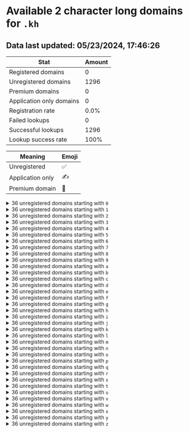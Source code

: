 # Available 2 character long domains for `.kh`

## Data last updated: 05/23/2024, 17:46:26

|Stat|Amount|
|--|--|
|Registered domains|0|
|Unregistered domains|1296|
|Premium domains|0|
|Application only domains|0|
|Registration rate|0.0%|
|Failed lookups|0|
|Successful lookups|1296|
|Lookup success rate|100%|


|Meaning|Emoji|
|--|--|
|Unregistered|:white_check_mark:|
|Application only|:writing_hand:|
|Premium domain|:gem:|

<details>
<summary>36 unregistered domains starting with <bold><code>0</code></bold></summary>

|Type|Domain|
|--|--|
|:white_check_mark:|`00.kh`|
|:white_check_mark:|`01.kh`|
|:white_check_mark:|`02.kh`|
|:white_check_mark:|`03.kh`|
|:white_check_mark:|`04.kh`|
|:white_check_mark:|`05.kh`|
|:white_check_mark:|`06.kh`|
|:white_check_mark:|`07.kh`|
|:white_check_mark:|`08.kh`|
|:white_check_mark:|`09.kh`|
|:white_check_mark:|`0a.kh`|
|:white_check_mark:|`0b.kh`|
|:white_check_mark:|`0c.kh`|
|:white_check_mark:|`0d.kh`|
|:white_check_mark:|`0e.kh`|
|:white_check_mark:|`0f.kh`|
|:white_check_mark:|`0g.kh`|
|:white_check_mark:|`0h.kh`|
|:white_check_mark:|`0i.kh`|
|:white_check_mark:|`0j.kh`|
|:white_check_mark:|`0k.kh`|
|:white_check_mark:|`0l.kh`|
|:white_check_mark:|`0m.kh`|
|:white_check_mark:|`0n.kh`|
|:white_check_mark:|`0o.kh`|
|:white_check_mark:|`0p.kh`|
|:white_check_mark:|`0q.kh`|
|:white_check_mark:|`0r.kh`|
|:white_check_mark:|`0s.kh`|
|:white_check_mark:|`0t.kh`|
|:white_check_mark:|`0u.kh`|
|:white_check_mark:|`0v.kh`|
|:white_check_mark:|`0w.kh`|
|:white_check_mark:|`0x.kh`|
|:white_check_mark:|`0y.kh`|
|:white_check_mark:|`0z.kh`|
</details>
<details>
<summary>36 unregistered domains starting with <bold><code>1</code></bold></summary>

|Type|Domain|
|--|--|
|:white_check_mark:|`10.kh`|
|:white_check_mark:|`11.kh`|
|:white_check_mark:|`12.kh`|
|:white_check_mark:|`13.kh`|
|:white_check_mark:|`14.kh`|
|:white_check_mark:|`15.kh`|
|:white_check_mark:|`16.kh`|
|:white_check_mark:|`17.kh`|
|:white_check_mark:|`18.kh`|
|:white_check_mark:|`19.kh`|
|:white_check_mark:|`1a.kh`|
|:white_check_mark:|`1b.kh`|
|:white_check_mark:|`1c.kh`|
|:white_check_mark:|`1d.kh`|
|:white_check_mark:|`1e.kh`|
|:white_check_mark:|`1f.kh`|
|:white_check_mark:|`1g.kh`|
|:white_check_mark:|`1h.kh`|
|:white_check_mark:|`1i.kh`|
|:white_check_mark:|`1j.kh`|
|:white_check_mark:|`1k.kh`|
|:white_check_mark:|`1l.kh`|
|:white_check_mark:|`1m.kh`|
|:white_check_mark:|`1n.kh`|
|:white_check_mark:|`1o.kh`|
|:white_check_mark:|`1p.kh`|
|:white_check_mark:|`1q.kh`|
|:white_check_mark:|`1r.kh`|
|:white_check_mark:|`1s.kh`|
|:white_check_mark:|`1t.kh`|
|:white_check_mark:|`1u.kh`|
|:white_check_mark:|`1v.kh`|
|:white_check_mark:|`1w.kh`|
|:white_check_mark:|`1x.kh`|
|:white_check_mark:|`1y.kh`|
|:white_check_mark:|`1z.kh`|
</details>
<details>
<summary>36 unregistered domains starting with <bold><code>2</code></bold></summary>

|Type|Domain|
|--|--|
|:white_check_mark:|`20.kh`|
|:white_check_mark:|`21.kh`|
|:white_check_mark:|`22.kh`|
|:white_check_mark:|`23.kh`|
|:white_check_mark:|`24.kh`|
|:white_check_mark:|`25.kh`|
|:white_check_mark:|`26.kh`|
|:white_check_mark:|`27.kh`|
|:white_check_mark:|`28.kh`|
|:white_check_mark:|`29.kh`|
|:white_check_mark:|`2a.kh`|
|:white_check_mark:|`2b.kh`|
|:white_check_mark:|`2c.kh`|
|:white_check_mark:|`2d.kh`|
|:white_check_mark:|`2e.kh`|
|:white_check_mark:|`2f.kh`|
|:white_check_mark:|`2g.kh`|
|:white_check_mark:|`2h.kh`|
|:white_check_mark:|`2i.kh`|
|:white_check_mark:|`2j.kh`|
|:white_check_mark:|`2k.kh`|
|:white_check_mark:|`2l.kh`|
|:white_check_mark:|`2m.kh`|
|:white_check_mark:|`2n.kh`|
|:white_check_mark:|`2o.kh`|
|:white_check_mark:|`2p.kh`|
|:white_check_mark:|`2q.kh`|
|:white_check_mark:|`2r.kh`|
|:white_check_mark:|`2s.kh`|
|:white_check_mark:|`2t.kh`|
|:white_check_mark:|`2u.kh`|
|:white_check_mark:|`2v.kh`|
|:white_check_mark:|`2w.kh`|
|:white_check_mark:|`2x.kh`|
|:white_check_mark:|`2y.kh`|
|:white_check_mark:|`2z.kh`|
</details>
<details>
<summary>36 unregistered domains starting with <bold><code>3</code></bold></summary>

|Type|Domain|
|--|--|
|:white_check_mark:|`30.kh`|
|:white_check_mark:|`31.kh`|
|:white_check_mark:|`32.kh`|
|:white_check_mark:|`33.kh`|
|:white_check_mark:|`34.kh`|
|:white_check_mark:|`35.kh`|
|:white_check_mark:|`36.kh`|
|:white_check_mark:|`37.kh`|
|:white_check_mark:|`38.kh`|
|:white_check_mark:|`39.kh`|
|:white_check_mark:|`3a.kh`|
|:white_check_mark:|`3b.kh`|
|:white_check_mark:|`3c.kh`|
|:white_check_mark:|`3d.kh`|
|:white_check_mark:|`3e.kh`|
|:white_check_mark:|`3f.kh`|
|:white_check_mark:|`3g.kh`|
|:white_check_mark:|`3h.kh`|
|:white_check_mark:|`3i.kh`|
|:white_check_mark:|`3j.kh`|
|:white_check_mark:|`3k.kh`|
|:white_check_mark:|`3l.kh`|
|:white_check_mark:|`3m.kh`|
|:white_check_mark:|`3n.kh`|
|:white_check_mark:|`3o.kh`|
|:white_check_mark:|`3p.kh`|
|:white_check_mark:|`3q.kh`|
|:white_check_mark:|`3r.kh`|
|:white_check_mark:|`3s.kh`|
|:white_check_mark:|`3t.kh`|
|:white_check_mark:|`3u.kh`|
|:white_check_mark:|`3v.kh`|
|:white_check_mark:|`3w.kh`|
|:white_check_mark:|`3x.kh`|
|:white_check_mark:|`3y.kh`|
|:white_check_mark:|`3z.kh`|
</details>
<details>
<summary>36 unregistered domains starting with <bold><code>4</code></bold></summary>

|Type|Domain|
|--|--|
|:white_check_mark:|`40.kh`|
|:white_check_mark:|`41.kh`|
|:white_check_mark:|`42.kh`|
|:white_check_mark:|`43.kh`|
|:white_check_mark:|`44.kh`|
|:white_check_mark:|`45.kh`|
|:white_check_mark:|`46.kh`|
|:white_check_mark:|`47.kh`|
|:white_check_mark:|`48.kh`|
|:white_check_mark:|`49.kh`|
|:white_check_mark:|`4a.kh`|
|:white_check_mark:|`4b.kh`|
|:white_check_mark:|`4c.kh`|
|:white_check_mark:|`4d.kh`|
|:white_check_mark:|`4e.kh`|
|:white_check_mark:|`4f.kh`|
|:white_check_mark:|`4g.kh`|
|:white_check_mark:|`4h.kh`|
|:white_check_mark:|`4i.kh`|
|:white_check_mark:|`4j.kh`|
|:white_check_mark:|`4k.kh`|
|:white_check_mark:|`4l.kh`|
|:white_check_mark:|`4m.kh`|
|:white_check_mark:|`4n.kh`|
|:white_check_mark:|`4o.kh`|
|:white_check_mark:|`4p.kh`|
|:white_check_mark:|`4q.kh`|
|:white_check_mark:|`4r.kh`|
|:white_check_mark:|`4s.kh`|
|:white_check_mark:|`4t.kh`|
|:white_check_mark:|`4u.kh`|
|:white_check_mark:|`4v.kh`|
|:white_check_mark:|`4w.kh`|
|:white_check_mark:|`4x.kh`|
|:white_check_mark:|`4y.kh`|
|:white_check_mark:|`4z.kh`|
</details>
<details>
<summary>36 unregistered domains starting with <bold><code>5</code></bold></summary>

|Type|Domain|
|--|--|
|:white_check_mark:|`50.kh`|
|:white_check_mark:|`51.kh`|
|:white_check_mark:|`52.kh`|
|:white_check_mark:|`53.kh`|
|:white_check_mark:|`54.kh`|
|:white_check_mark:|`55.kh`|
|:white_check_mark:|`56.kh`|
|:white_check_mark:|`57.kh`|
|:white_check_mark:|`58.kh`|
|:white_check_mark:|`59.kh`|
|:white_check_mark:|`5a.kh`|
|:white_check_mark:|`5b.kh`|
|:white_check_mark:|`5c.kh`|
|:white_check_mark:|`5d.kh`|
|:white_check_mark:|`5e.kh`|
|:white_check_mark:|`5f.kh`|
|:white_check_mark:|`5g.kh`|
|:white_check_mark:|`5h.kh`|
|:white_check_mark:|`5i.kh`|
|:white_check_mark:|`5j.kh`|
|:white_check_mark:|`5k.kh`|
|:white_check_mark:|`5l.kh`|
|:white_check_mark:|`5m.kh`|
|:white_check_mark:|`5n.kh`|
|:white_check_mark:|`5o.kh`|
|:white_check_mark:|`5p.kh`|
|:white_check_mark:|`5q.kh`|
|:white_check_mark:|`5r.kh`|
|:white_check_mark:|`5s.kh`|
|:white_check_mark:|`5t.kh`|
|:white_check_mark:|`5u.kh`|
|:white_check_mark:|`5v.kh`|
|:white_check_mark:|`5w.kh`|
|:white_check_mark:|`5x.kh`|
|:white_check_mark:|`5y.kh`|
|:white_check_mark:|`5z.kh`|
</details>
<details>
<summary>36 unregistered domains starting with <bold><code>6</code></bold></summary>

|Type|Domain|
|--|--|
|:white_check_mark:|`60.kh`|
|:white_check_mark:|`61.kh`|
|:white_check_mark:|`62.kh`|
|:white_check_mark:|`63.kh`|
|:white_check_mark:|`64.kh`|
|:white_check_mark:|`65.kh`|
|:white_check_mark:|`66.kh`|
|:white_check_mark:|`67.kh`|
|:white_check_mark:|`68.kh`|
|:white_check_mark:|`69.kh`|
|:white_check_mark:|`6a.kh`|
|:white_check_mark:|`6b.kh`|
|:white_check_mark:|`6c.kh`|
|:white_check_mark:|`6d.kh`|
|:white_check_mark:|`6e.kh`|
|:white_check_mark:|`6f.kh`|
|:white_check_mark:|`6g.kh`|
|:white_check_mark:|`6h.kh`|
|:white_check_mark:|`6i.kh`|
|:white_check_mark:|`6j.kh`|
|:white_check_mark:|`6k.kh`|
|:white_check_mark:|`6l.kh`|
|:white_check_mark:|`6m.kh`|
|:white_check_mark:|`6n.kh`|
|:white_check_mark:|`6o.kh`|
|:white_check_mark:|`6p.kh`|
|:white_check_mark:|`6q.kh`|
|:white_check_mark:|`6r.kh`|
|:white_check_mark:|`6s.kh`|
|:white_check_mark:|`6t.kh`|
|:white_check_mark:|`6u.kh`|
|:white_check_mark:|`6v.kh`|
|:white_check_mark:|`6w.kh`|
|:white_check_mark:|`6x.kh`|
|:white_check_mark:|`6y.kh`|
|:white_check_mark:|`6z.kh`|
</details>
<details>
<summary>36 unregistered domains starting with <bold><code>7</code></bold></summary>

|Type|Domain|
|--|--|
|:white_check_mark:|`70.kh`|
|:white_check_mark:|`71.kh`|
|:white_check_mark:|`72.kh`|
|:white_check_mark:|`73.kh`|
|:white_check_mark:|`74.kh`|
|:white_check_mark:|`75.kh`|
|:white_check_mark:|`76.kh`|
|:white_check_mark:|`77.kh`|
|:white_check_mark:|`78.kh`|
|:white_check_mark:|`79.kh`|
|:white_check_mark:|`7a.kh`|
|:white_check_mark:|`7b.kh`|
|:white_check_mark:|`7c.kh`|
|:white_check_mark:|`7d.kh`|
|:white_check_mark:|`7e.kh`|
|:white_check_mark:|`7f.kh`|
|:white_check_mark:|`7g.kh`|
|:white_check_mark:|`7h.kh`|
|:white_check_mark:|`7i.kh`|
|:white_check_mark:|`7j.kh`|
|:white_check_mark:|`7k.kh`|
|:white_check_mark:|`7l.kh`|
|:white_check_mark:|`7m.kh`|
|:white_check_mark:|`7n.kh`|
|:white_check_mark:|`7o.kh`|
|:white_check_mark:|`7p.kh`|
|:white_check_mark:|`7q.kh`|
|:white_check_mark:|`7r.kh`|
|:white_check_mark:|`7s.kh`|
|:white_check_mark:|`7t.kh`|
|:white_check_mark:|`7u.kh`|
|:white_check_mark:|`7v.kh`|
|:white_check_mark:|`7w.kh`|
|:white_check_mark:|`7x.kh`|
|:white_check_mark:|`7y.kh`|
|:white_check_mark:|`7z.kh`|
</details>
<details>
<summary>36 unregistered domains starting with <bold><code>8</code></bold></summary>

|Type|Domain|
|--|--|
|:white_check_mark:|`80.kh`|
|:white_check_mark:|`81.kh`|
|:white_check_mark:|`82.kh`|
|:white_check_mark:|`83.kh`|
|:white_check_mark:|`84.kh`|
|:white_check_mark:|`85.kh`|
|:white_check_mark:|`86.kh`|
|:white_check_mark:|`87.kh`|
|:white_check_mark:|`88.kh`|
|:white_check_mark:|`89.kh`|
|:white_check_mark:|`8a.kh`|
|:white_check_mark:|`8b.kh`|
|:white_check_mark:|`8c.kh`|
|:white_check_mark:|`8d.kh`|
|:white_check_mark:|`8e.kh`|
|:white_check_mark:|`8f.kh`|
|:white_check_mark:|`8g.kh`|
|:white_check_mark:|`8h.kh`|
|:white_check_mark:|`8i.kh`|
|:white_check_mark:|`8j.kh`|
|:white_check_mark:|`8k.kh`|
|:white_check_mark:|`8l.kh`|
|:white_check_mark:|`8m.kh`|
|:white_check_mark:|`8n.kh`|
|:white_check_mark:|`8o.kh`|
|:white_check_mark:|`8p.kh`|
|:white_check_mark:|`8q.kh`|
|:white_check_mark:|`8r.kh`|
|:white_check_mark:|`8s.kh`|
|:white_check_mark:|`8t.kh`|
|:white_check_mark:|`8u.kh`|
|:white_check_mark:|`8v.kh`|
|:white_check_mark:|`8w.kh`|
|:white_check_mark:|`8x.kh`|
|:white_check_mark:|`8y.kh`|
|:white_check_mark:|`8z.kh`|
</details>
<details>
<summary>36 unregistered domains starting with <bold><code>9</code></bold></summary>

|Type|Domain|
|--|--|
|:white_check_mark:|`90.kh`|
|:white_check_mark:|`91.kh`|
|:white_check_mark:|`92.kh`|
|:white_check_mark:|`93.kh`|
|:white_check_mark:|`94.kh`|
|:white_check_mark:|`95.kh`|
|:white_check_mark:|`96.kh`|
|:white_check_mark:|`97.kh`|
|:white_check_mark:|`98.kh`|
|:white_check_mark:|`99.kh`|
|:white_check_mark:|`9a.kh`|
|:white_check_mark:|`9b.kh`|
|:white_check_mark:|`9c.kh`|
|:white_check_mark:|`9d.kh`|
|:white_check_mark:|`9e.kh`|
|:white_check_mark:|`9f.kh`|
|:white_check_mark:|`9g.kh`|
|:white_check_mark:|`9h.kh`|
|:white_check_mark:|`9i.kh`|
|:white_check_mark:|`9j.kh`|
|:white_check_mark:|`9k.kh`|
|:white_check_mark:|`9l.kh`|
|:white_check_mark:|`9m.kh`|
|:white_check_mark:|`9n.kh`|
|:white_check_mark:|`9o.kh`|
|:white_check_mark:|`9p.kh`|
|:white_check_mark:|`9q.kh`|
|:white_check_mark:|`9r.kh`|
|:white_check_mark:|`9s.kh`|
|:white_check_mark:|`9t.kh`|
|:white_check_mark:|`9u.kh`|
|:white_check_mark:|`9v.kh`|
|:white_check_mark:|`9w.kh`|
|:white_check_mark:|`9x.kh`|
|:white_check_mark:|`9y.kh`|
|:white_check_mark:|`9z.kh`|
</details>
<details>
<summary>36 unregistered domains starting with <bold><code>a</code></bold></summary>

|Type|Domain|
|--|--|
|:white_check_mark:|`a0.kh`|
|:white_check_mark:|`a1.kh`|
|:white_check_mark:|`a2.kh`|
|:white_check_mark:|`a3.kh`|
|:white_check_mark:|`a4.kh`|
|:white_check_mark:|`a5.kh`|
|:white_check_mark:|`a6.kh`|
|:white_check_mark:|`a7.kh`|
|:white_check_mark:|`a8.kh`|
|:white_check_mark:|`a9.kh`|
|:white_check_mark:|`aa.kh`|
|:white_check_mark:|`ab.kh`|
|:white_check_mark:|`ac.kh`|
|:white_check_mark:|`ad.kh`|
|:white_check_mark:|`ae.kh`|
|:white_check_mark:|`af.kh`|
|:white_check_mark:|`ag.kh`|
|:white_check_mark:|`ah.kh`|
|:white_check_mark:|`ai.kh`|
|:white_check_mark:|`aj.kh`|
|:white_check_mark:|`ak.kh`|
|:white_check_mark:|`al.kh`|
|:white_check_mark:|`am.kh`|
|:white_check_mark:|`an.kh`|
|:white_check_mark:|`ao.kh`|
|:white_check_mark:|`ap.kh`|
|:white_check_mark:|`aq.kh`|
|:white_check_mark:|`ar.kh`|
|:white_check_mark:|`as.kh`|
|:white_check_mark:|`at.kh`|
|:white_check_mark:|`au.kh`|
|:white_check_mark:|`av.kh`|
|:white_check_mark:|`aw.kh`|
|:white_check_mark:|`ax.kh`|
|:white_check_mark:|`ay.kh`|
|:white_check_mark:|`az.kh`|
</details>
<details>
<summary>36 unregistered domains starting with <bold><code>b</code></bold></summary>

|Type|Domain|
|--|--|
|:white_check_mark:|`b0.kh`|
|:white_check_mark:|`b1.kh`|
|:white_check_mark:|`b2.kh`|
|:white_check_mark:|`b3.kh`|
|:white_check_mark:|`b4.kh`|
|:white_check_mark:|`b5.kh`|
|:white_check_mark:|`b6.kh`|
|:white_check_mark:|`b7.kh`|
|:white_check_mark:|`b8.kh`|
|:white_check_mark:|`b9.kh`|
|:white_check_mark:|`ba.kh`|
|:white_check_mark:|`bb.kh`|
|:white_check_mark:|`bc.kh`|
|:white_check_mark:|`bd.kh`|
|:white_check_mark:|`be.kh`|
|:white_check_mark:|`bf.kh`|
|:white_check_mark:|`bg.kh`|
|:white_check_mark:|`bh.kh`|
|:white_check_mark:|`bi.kh`|
|:white_check_mark:|`bj.kh`|
|:white_check_mark:|`bk.kh`|
|:white_check_mark:|`bl.kh`|
|:white_check_mark:|`bm.kh`|
|:white_check_mark:|`bn.kh`|
|:white_check_mark:|`bo.kh`|
|:white_check_mark:|`bp.kh`|
|:white_check_mark:|`bq.kh`|
|:white_check_mark:|`br.kh`|
|:white_check_mark:|`bs.kh`|
|:white_check_mark:|`bt.kh`|
|:white_check_mark:|`bu.kh`|
|:white_check_mark:|`bv.kh`|
|:white_check_mark:|`bw.kh`|
|:white_check_mark:|`bx.kh`|
|:white_check_mark:|`by.kh`|
|:white_check_mark:|`bz.kh`|
</details>
<details>
<summary>36 unregistered domains starting with <bold><code>c</code></bold></summary>

|Type|Domain|
|--|--|
|:white_check_mark:|`c0.kh`|
|:white_check_mark:|`c1.kh`|
|:white_check_mark:|`c2.kh`|
|:white_check_mark:|`c3.kh`|
|:white_check_mark:|`c4.kh`|
|:white_check_mark:|`c5.kh`|
|:white_check_mark:|`c6.kh`|
|:white_check_mark:|`c7.kh`|
|:white_check_mark:|`c8.kh`|
|:white_check_mark:|`c9.kh`|
|:white_check_mark:|`ca.kh`|
|:white_check_mark:|`cb.kh`|
|:white_check_mark:|`cc.kh`|
|:white_check_mark:|`cd.kh`|
|:white_check_mark:|`ce.kh`|
|:white_check_mark:|`cf.kh`|
|:white_check_mark:|`cg.kh`|
|:white_check_mark:|`ch.kh`|
|:white_check_mark:|`ci.kh`|
|:white_check_mark:|`cj.kh`|
|:white_check_mark:|`ck.kh`|
|:white_check_mark:|`cl.kh`|
|:white_check_mark:|`cm.kh`|
|:white_check_mark:|`cn.kh`|
|:white_check_mark:|`co.kh`|
|:white_check_mark:|`cp.kh`|
|:white_check_mark:|`cq.kh`|
|:white_check_mark:|`cr.kh`|
|:white_check_mark:|`cs.kh`|
|:white_check_mark:|`ct.kh`|
|:white_check_mark:|`cu.kh`|
|:white_check_mark:|`cv.kh`|
|:white_check_mark:|`cw.kh`|
|:white_check_mark:|`cx.kh`|
|:white_check_mark:|`cy.kh`|
|:white_check_mark:|`cz.kh`|
</details>
<details>
<summary>36 unregistered domains starting with <bold><code>d</code></bold></summary>

|Type|Domain|
|--|--|
|:white_check_mark:|`d0.kh`|
|:white_check_mark:|`d1.kh`|
|:white_check_mark:|`d2.kh`|
|:white_check_mark:|`d3.kh`|
|:white_check_mark:|`d4.kh`|
|:white_check_mark:|`d5.kh`|
|:white_check_mark:|`d6.kh`|
|:white_check_mark:|`d7.kh`|
|:white_check_mark:|`d8.kh`|
|:white_check_mark:|`d9.kh`|
|:white_check_mark:|`da.kh`|
|:white_check_mark:|`db.kh`|
|:white_check_mark:|`dc.kh`|
|:white_check_mark:|`dd.kh`|
|:white_check_mark:|`de.kh`|
|:white_check_mark:|`df.kh`|
|:white_check_mark:|`dg.kh`|
|:white_check_mark:|`dh.kh`|
|:white_check_mark:|`di.kh`|
|:white_check_mark:|`dj.kh`|
|:white_check_mark:|`dk.kh`|
|:white_check_mark:|`dl.kh`|
|:white_check_mark:|`dm.kh`|
|:white_check_mark:|`dn.kh`|
|:white_check_mark:|`do.kh`|
|:white_check_mark:|`dp.kh`|
|:white_check_mark:|`dq.kh`|
|:white_check_mark:|`dr.kh`|
|:white_check_mark:|`ds.kh`|
|:white_check_mark:|`dt.kh`|
|:white_check_mark:|`du.kh`|
|:white_check_mark:|`dv.kh`|
|:white_check_mark:|`dw.kh`|
|:white_check_mark:|`dx.kh`|
|:white_check_mark:|`dy.kh`|
|:white_check_mark:|`dz.kh`|
</details>
<details>
<summary>36 unregistered domains starting with <bold><code>e</code></bold></summary>

|Type|Domain|
|--|--|
|:white_check_mark:|`e0.kh`|
|:white_check_mark:|`e1.kh`|
|:white_check_mark:|`e2.kh`|
|:white_check_mark:|`e3.kh`|
|:white_check_mark:|`e4.kh`|
|:white_check_mark:|`e5.kh`|
|:white_check_mark:|`e6.kh`|
|:white_check_mark:|`e7.kh`|
|:white_check_mark:|`e8.kh`|
|:white_check_mark:|`e9.kh`|
|:white_check_mark:|`ea.kh`|
|:white_check_mark:|`eb.kh`|
|:white_check_mark:|`ec.kh`|
|:white_check_mark:|`ed.kh`|
|:white_check_mark:|`ee.kh`|
|:white_check_mark:|`ef.kh`|
|:white_check_mark:|`eg.kh`|
|:white_check_mark:|`eh.kh`|
|:white_check_mark:|`ei.kh`|
|:white_check_mark:|`ej.kh`|
|:white_check_mark:|`ek.kh`|
|:white_check_mark:|`el.kh`|
|:white_check_mark:|`em.kh`|
|:white_check_mark:|`en.kh`|
|:white_check_mark:|`eo.kh`|
|:white_check_mark:|`ep.kh`|
|:white_check_mark:|`eq.kh`|
|:white_check_mark:|`er.kh`|
|:white_check_mark:|`es.kh`|
|:white_check_mark:|`et.kh`|
|:white_check_mark:|`eu.kh`|
|:white_check_mark:|`ev.kh`|
|:white_check_mark:|`ew.kh`|
|:white_check_mark:|`ex.kh`|
|:white_check_mark:|`ey.kh`|
|:white_check_mark:|`ez.kh`|
</details>
<details>
<summary>36 unregistered domains starting with <bold><code>f</code></bold></summary>

|Type|Domain|
|--|--|
|:white_check_mark:|`f0.kh`|
|:white_check_mark:|`f1.kh`|
|:white_check_mark:|`f2.kh`|
|:white_check_mark:|`f3.kh`|
|:white_check_mark:|`f4.kh`|
|:white_check_mark:|`f5.kh`|
|:white_check_mark:|`f6.kh`|
|:white_check_mark:|`f7.kh`|
|:white_check_mark:|`f8.kh`|
|:white_check_mark:|`f9.kh`|
|:white_check_mark:|`fa.kh`|
|:white_check_mark:|`fb.kh`|
|:white_check_mark:|`fc.kh`|
|:white_check_mark:|`fd.kh`|
|:white_check_mark:|`fe.kh`|
|:white_check_mark:|`ff.kh`|
|:white_check_mark:|`fg.kh`|
|:white_check_mark:|`fh.kh`|
|:white_check_mark:|`fi.kh`|
|:white_check_mark:|`fj.kh`|
|:white_check_mark:|`fk.kh`|
|:white_check_mark:|`fl.kh`|
|:white_check_mark:|`fm.kh`|
|:white_check_mark:|`fn.kh`|
|:white_check_mark:|`fo.kh`|
|:white_check_mark:|`fp.kh`|
|:white_check_mark:|`fq.kh`|
|:white_check_mark:|`fr.kh`|
|:white_check_mark:|`fs.kh`|
|:white_check_mark:|`ft.kh`|
|:white_check_mark:|`fu.kh`|
|:white_check_mark:|`fv.kh`|
|:white_check_mark:|`fw.kh`|
|:white_check_mark:|`fx.kh`|
|:white_check_mark:|`fy.kh`|
|:white_check_mark:|`fz.kh`|
</details>
<details>
<summary>36 unregistered domains starting with <bold><code>g</code></bold></summary>

|Type|Domain|
|--|--|
|:white_check_mark:|`g0.kh`|
|:white_check_mark:|`g1.kh`|
|:white_check_mark:|`g2.kh`|
|:white_check_mark:|`g3.kh`|
|:white_check_mark:|`g4.kh`|
|:white_check_mark:|`g5.kh`|
|:white_check_mark:|`g6.kh`|
|:white_check_mark:|`g7.kh`|
|:white_check_mark:|`g8.kh`|
|:white_check_mark:|`g9.kh`|
|:white_check_mark:|`ga.kh`|
|:white_check_mark:|`gb.kh`|
|:white_check_mark:|`gc.kh`|
|:white_check_mark:|`gd.kh`|
|:white_check_mark:|`ge.kh`|
|:white_check_mark:|`gf.kh`|
|:white_check_mark:|`gg.kh`|
|:white_check_mark:|`gh.kh`|
|:white_check_mark:|`gi.kh`|
|:white_check_mark:|`gj.kh`|
|:white_check_mark:|`gk.kh`|
|:white_check_mark:|`gl.kh`|
|:white_check_mark:|`gm.kh`|
|:white_check_mark:|`gn.kh`|
|:white_check_mark:|`go.kh`|
|:white_check_mark:|`gp.kh`|
|:white_check_mark:|`gq.kh`|
|:white_check_mark:|`gr.kh`|
|:white_check_mark:|`gs.kh`|
|:white_check_mark:|`gt.kh`|
|:white_check_mark:|`gu.kh`|
|:white_check_mark:|`gv.kh`|
|:white_check_mark:|`gw.kh`|
|:white_check_mark:|`gx.kh`|
|:white_check_mark:|`gy.kh`|
|:white_check_mark:|`gz.kh`|
</details>
<details>
<summary>36 unregistered domains starting with <bold><code>h</code></bold></summary>

|Type|Domain|
|--|--|
|:white_check_mark:|`h0.kh`|
|:white_check_mark:|`h1.kh`|
|:white_check_mark:|`h2.kh`|
|:white_check_mark:|`h3.kh`|
|:white_check_mark:|`h4.kh`|
|:white_check_mark:|`h5.kh`|
|:white_check_mark:|`h6.kh`|
|:white_check_mark:|`h7.kh`|
|:white_check_mark:|`h8.kh`|
|:white_check_mark:|`h9.kh`|
|:white_check_mark:|`ha.kh`|
|:white_check_mark:|`hb.kh`|
|:white_check_mark:|`hc.kh`|
|:white_check_mark:|`hd.kh`|
|:white_check_mark:|`he.kh`|
|:white_check_mark:|`hf.kh`|
|:white_check_mark:|`hg.kh`|
|:white_check_mark:|`hh.kh`|
|:white_check_mark:|`hi.kh`|
|:white_check_mark:|`hj.kh`|
|:white_check_mark:|`hk.kh`|
|:white_check_mark:|`hl.kh`|
|:white_check_mark:|`hm.kh`|
|:white_check_mark:|`hn.kh`|
|:white_check_mark:|`ho.kh`|
|:white_check_mark:|`hp.kh`|
|:white_check_mark:|`hq.kh`|
|:white_check_mark:|`hr.kh`|
|:white_check_mark:|`hs.kh`|
|:white_check_mark:|`ht.kh`|
|:white_check_mark:|`hu.kh`|
|:white_check_mark:|`hv.kh`|
|:white_check_mark:|`hw.kh`|
|:white_check_mark:|`hx.kh`|
|:white_check_mark:|`hy.kh`|
|:white_check_mark:|`hz.kh`|
</details>
<details>
<summary>36 unregistered domains starting with <bold><code>i</code></bold></summary>

|Type|Domain|
|--|--|
|:white_check_mark:|`i0.kh`|
|:white_check_mark:|`i1.kh`|
|:white_check_mark:|`i2.kh`|
|:white_check_mark:|`i3.kh`|
|:white_check_mark:|`i4.kh`|
|:white_check_mark:|`i5.kh`|
|:white_check_mark:|`i6.kh`|
|:white_check_mark:|`i7.kh`|
|:white_check_mark:|`i8.kh`|
|:white_check_mark:|`i9.kh`|
|:white_check_mark:|`ia.kh`|
|:white_check_mark:|`ib.kh`|
|:white_check_mark:|`ic.kh`|
|:white_check_mark:|`id.kh`|
|:white_check_mark:|`ie.kh`|
|:white_check_mark:|`if.kh`|
|:white_check_mark:|`ig.kh`|
|:white_check_mark:|`ih.kh`|
|:white_check_mark:|`ii.kh`|
|:white_check_mark:|`ij.kh`|
|:white_check_mark:|`ik.kh`|
|:white_check_mark:|`il.kh`|
|:white_check_mark:|`im.kh`|
|:white_check_mark:|`in.kh`|
|:white_check_mark:|`io.kh`|
|:white_check_mark:|`ip.kh`|
|:white_check_mark:|`iq.kh`|
|:white_check_mark:|`ir.kh`|
|:white_check_mark:|`is.kh`|
|:white_check_mark:|`it.kh`|
|:white_check_mark:|`iu.kh`|
|:white_check_mark:|`iv.kh`|
|:white_check_mark:|`iw.kh`|
|:white_check_mark:|`ix.kh`|
|:white_check_mark:|`iy.kh`|
|:white_check_mark:|`iz.kh`|
</details>
<details>
<summary>36 unregistered domains starting with <bold><code>j</code></bold></summary>

|Type|Domain|
|--|--|
|:white_check_mark:|`j0.kh`|
|:white_check_mark:|`j1.kh`|
|:white_check_mark:|`j2.kh`|
|:white_check_mark:|`j3.kh`|
|:white_check_mark:|`j4.kh`|
|:white_check_mark:|`j5.kh`|
|:white_check_mark:|`j6.kh`|
|:white_check_mark:|`j7.kh`|
|:white_check_mark:|`j8.kh`|
|:white_check_mark:|`j9.kh`|
|:white_check_mark:|`ja.kh`|
|:white_check_mark:|`jb.kh`|
|:white_check_mark:|`jc.kh`|
|:white_check_mark:|`jd.kh`|
|:white_check_mark:|`je.kh`|
|:white_check_mark:|`jf.kh`|
|:white_check_mark:|`jg.kh`|
|:white_check_mark:|`jh.kh`|
|:white_check_mark:|`ji.kh`|
|:white_check_mark:|`jj.kh`|
|:white_check_mark:|`jk.kh`|
|:white_check_mark:|`jl.kh`|
|:white_check_mark:|`jm.kh`|
|:white_check_mark:|`jn.kh`|
|:white_check_mark:|`jo.kh`|
|:white_check_mark:|`jp.kh`|
|:white_check_mark:|`jq.kh`|
|:white_check_mark:|`jr.kh`|
|:white_check_mark:|`js.kh`|
|:white_check_mark:|`jt.kh`|
|:white_check_mark:|`ju.kh`|
|:white_check_mark:|`jv.kh`|
|:white_check_mark:|`jw.kh`|
|:white_check_mark:|`jx.kh`|
|:white_check_mark:|`jy.kh`|
|:white_check_mark:|`jz.kh`|
</details>
<details>
<summary>36 unregistered domains starting with <bold><code>k</code></bold></summary>

|Type|Domain|
|--|--|
|:white_check_mark:|`k0.kh`|
|:white_check_mark:|`k1.kh`|
|:white_check_mark:|`k2.kh`|
|:white_check_mark:|`k3.kh`|
|:white_check_mark:|`k4.kh`|
|:white_check_mark:|`k5.kh`|
|:white_check_mark:|`k6.kh`|
|:white_check_mark:|`k7.kh`|
|:white_check_mark:|`k8.kh`|
|:white_check_mark:|`k9.kh`|
|:white_check_mark:|`ka.kh`|
|:white_check_mark:|`kb.kh`|
|:white_check_mark:|`kc.kh`|
|:white_check_mark:|`kd.kh`|
|:white_check_mark:|`ke.kh`|
|:white_check_mark:|`kf.kh`|
|:white_check_mark:|`kg.kh`|
|:white_check_mark:|`kh.kh`|
|:white_check_mark:|`ki.kh`|
|:white_check_mark:|`kj.kh`|
|:white_check_mark:|`kk.kh`|
|:white_check_mark:|`kl.kh`|
|:white_check_mark:|`km.kh`|
|:white_check_mark:|`kn.kh`|
|:white_check_mark:|`ko.kh`|
|:white_check_mark:|`kp.kh`|
|:white_check_mark:|`kq.kh`|
|:white_check_mark:|`kr.kh`|
|:white_check_mark:|`ks.kh`|
|:white_check_mark:|`kt.kh`|
|:white_check_mark:|`ku.kh`|
|:white_check_mark:|`kv.kh`|
|:white_check_mark:|`kw.kh`|
|:white_check_mark:|`kx.kh`|
|:white_check_mark:|`ky.kh`|
|:white_check_mark:|`kz.kh`|
</details>
<details>
<summary>36 unregistered domains starting with <bold><code>l</code></bold></summary>

|Type|Domain|
|--|--|
|:white_check_mark:|`l0.kh`|
|:white_check_mark:|`l1.kh`|
|:white_check_mark:|`l2.kh`|
|:white_check_mark:|`l3.kh`|
|:white_check_mark:|`l4.kh`|
|:white_check_mark:|`l5.kh`|
|:white_check_mark:|`l6.kh`|
|:white_check_mark:|`l7.kh`|
|:white_check_mark:|`l8.kh`|
|:white_check_mark:|`l9.kh`|
|:white_check_mark:|`la.kh`|
|:white_check_mark:|`lb.kh`|
|:white_check_mark:|`lc.kh`|
|:white_check_mark:|`ld.kh`|
|:white_check_mark:|`le.kh`|
|:white_check_mark:|`lf.kh`|
|:white_check_mark:|`lg.kh`|
|:white_check_mark:|`lh.kh`|
|:white_check_mark:|`li.kh`|
|:white_check_mark:|`lj.kh`|
|:white_check_mark:|`lk.kh`|
|:white_check_mark:|`ll.kh`|
|:white_check_mark:|`lm.kh`|
|:white_check_mark:|`ln.kh`|
|:white_check_mark:|`lo.kh`|
|:white_check_mark:|`lp.kh`|
|:white_check_mark:|`lq.kh`|
|:white_check_mark:|`lr.kh`|
|:white_check_mark:|`ls.kh`|
|:white_check_mark:|`lt.kh`|
|:white_check_mark:|`lu.kh`|
|:white_check_mark:|`lv.kh`|
|:white_check_mark:|`lw.kh`|
|:white_check_mark:|`lx.kh`|
|:white_check_mark:|`ly.kh`|
|:white_check_mark:|`lz.kh`|
</details>
<details>
<summary>36 unregistered domains starting with <bold><code>m</code></bold></summary>

|Type|Domain|
|--|--|
|:white_check_mark:|`m0.kh`|
|:white_check_mark:|`m1.kh`|
|:white_check_mark:|`m2.kh`|
|:white_check_mark:|`m3.kh`|
|:white_check_mark:|`m4.kh`|
|:white_check_mark:|`m5.kh`|
|:white_check_mark:|`m6.kh`|
|:white_check_mark:|`m7.kh`|
|:white_check_mark:|`m8.kh`|
|:white_check_mark:|`m9.kh`|
|:white_check_mark:|`ma.kh`|
|:white_check_mark:|`mb.kh`|
|:white_check_mark:|`mc.kh`|
|:white_check_mark:|`md.kh`|
|:white_check_mark:|`me.kh`|
|:white_check_mark:|`mf.kh`|
|:white_check_mark:|`mg.kh`|
|:white_check_mark:|`mh.kh`|
|:white_check_mark:|`mi.kh`|
|:white_check_mark:|`mj.kh`|
|:white_check_mark:|`mk.kh`|
|:white_check_mark:|`ml.kh`|
|:white_check_mark:|`mm.kh`|
|:white_check_mark:|`mn.kh`|
|:white_check_mark:|`mo.kh`|
|:white_check_mark:|`mp.kh`|
|:white_check_mark:|`mq.kh`|
|:white_check_mark:|`mr.kh`|
|:white_check_mark:|`ms.kh`|
|:white_check_mark:|`mt.kh`|
|:white_check_mark:|`mu.kh`|
|:white_check_mark:|`mv.kh`|
|:white_check_mark:|`mw.kh`|
|:white_check_mark:|`mx.kh`|
|:white_check_mark:|`my.kh`|
|:white_check_mark:|`mz.kh`|
</details>
<details>
<summary>36 unregistered domains starting with <bold><code>n</code></bold></summary>

|Type|Domain|
|--|--|
|:white_check_mark:|`n0.kh`|
|:white_check_mark:|`n1.kh`|
|:white_check_mark:|`n2.kh`|
|:white_check_mark:|`n3.kh`|
|:white_check_mark:|`n4.kh`|
|:white_check_mark:|`n5.kh`|
|:white_check_mark:|`n6.kh`|
|:white_check_mark:|`n7.kh`|
|:white_check_mark:|`n8.kh`|
|:white_check_mark:|`n9.kh`|
|:white_check_mark:|`na.kh`|
|:white_check_mark:|`nb.kh`|
|:white_check_mark:|`nc.kh`|
|:white_check_mark:|`nd.kh`|
|:white_check_mark:|`ne.kh`|
|:white_check_mark:|`nf.kh`|
|:white_check_mark:|`ng.kh`|
|:white_check_mark:|`nh.kh`|
|:white_check_mark:|`ni.kh`|
|:white_check_mark:|`nj.kh`|
|:white_check_mark:|`nk.kh`|
|:white_check_mark:|`nl.kh`|
|:white_check_mark:|`nm.kh`|
|:white_check_mark:|`nn.kh`|
|:white_check_mark:|`no.kh`|
|:white_check_mark:|`np.kh`|
|:white_check_mark:|`nq.kh`|
|:white_check_mark:|`nr.kh`|
|:white_check_mark:|`ns.kh`|
|:white_check_mark:|`nt.kh`|
|:white_check_mark:|`nu.kh`|
|:white_check_mark:|`nv.kh`|
|:white_check_mark:|`nw.kh`|
|:white_check_mark:|`nx.kh`|
|:white_check_mark:|`ny.kh`|
|:white_check_mark:|`nz.kh`|
</details>
<details>
<summary>36 unregistered domains starting with <bold><code>o</code></bold></summary>

|Type|Domain|
|--|--|
|:white_check_mark:|`o0.kh`|
|:white_check_mark:|`o1.kh`|
|:white_check_mark:|`o2.kh`|
|:white_check_mark:|`o3.kh`|
|:white_check_mark:|`o4.kh`|
|:white_check_mark:|`o5.kh`|
|:white_check_mark:|`o6.kh`|
|:white_check_mark:|`o7.kh`|
|:white_check_mark:|`o8.kh`|
|:white_check_mark:|`o9.kh`|
|:white_check_mark:|`oa.kh`|
|:white_check_mark:|`ob.kh`|
|:white_check_mark:|`oc.kh`|
|:white_check_mark:|`od.kh`|
|:white_check_mark:|`oe.kh`|
|:white_check_mark:|`of.kh`|
|:white_check_mark:|`og.kh`|
|:white_check_mark:|`oh.kh`|
|:white_check_mark:|`oi.kh`|
|:white_check_mark:|`oj.kh`|
|:white_check_mark:|`ok.kh`|
|:white_check_mark:|`ol.kh`|
|:white_check_mark:|`om.kh`|
|:white_check_mark:|`on.kh`|
|:white_check_mark:|`oo.kh`|
|:white_check_mark:|`op.kh`|
|:white_check_mark:|`oq.kh`|
|:white_check_mark:|`or.kh`|
|:white_check_mark:|`os.kh`|
|:white_check_mark:|`ot.kh`|
|:white_check_mark:|`ou.kh`|
|:white_check_mark:|`ov.kh`|
|:white_check_mark:|`ow.kh`|
|:white_check_mark:|`ox.kh`|
|:white_check_mark:|`oy.kh`|
|:white_check_mark:|`oz.kh`|
</details>
<details>
<summary>36 unregistered domains starting with <bold><code>p</code></bold></summary>

|Type|Domain|
|--|--|
|:white_check_mark:|`p0.kh`|
|:white_check_mark:|`p1.kh`|
|:white_check_mark:|`p2.kh`|
|:white_check_mark:|`p3.kh`|
|:white_check_mark:|`p4.kh`|
|:white_check_mark:|`p5.kh`|
|:white_check_mark:|`p6.kh`|
|:white_check_mark:|`p7.kh`|
|:white_check_mark:|`p8.kh`|
|:white_check_mark:|`p9.kh`|
|:white_check_mark:|`pa.kh`|
|:white_check_mark:|`pb.kh`|
|:white_check_mark:|`pc.kh`|
|:white_check_mark:|`pd.kh`|
|:white_check_mark:|`pe.kh`|
|:white_check_mark:|`pf.kh`|
|:white_check_mark:|`pg.kh`|
|:white_check_mark:|`ph.kh`|
|:white_check_mark:|`pi.kh`|
|:white_check_mark:|`pj.kh`|
|:white_check_mark:|`pk.kh`|
|:white_check_mark:|`pl.kh`|
|:white_check_mark:|`pm.kh`|
|:white_check_mark:|`pn.kh`|
|:white_check_mark:|`po.kh`|
|:white_check_mark:|`pp.kh`|
|:white_check_mark:|`pq.kh`|
|:white_check_mark:|`pr.kh`|
|:white_check_mark:|`ps.kh`|
|:white_check_mark:|`pt.kh`|
|:white_check_mark:|`pu.kh`|
|:white_check_mark:|`pv.kh`|
|:white_check_mark:|`pw.kh`|
|:white_check_mark:|`px.kh`|
|:white_check_mark:|`py.kh`|
|:white_check_mark:|`pz.kh`|
</details>
<details>
<summary>36 unregistered domains starting with <bold><code>q</code></bold></summary>

|Type|Domain|
|--|--|
|:white_check_mark:|`q0.kh`|
|:white_check_mark:|`q1.kh`|
|:white_check_mark:|`q2.kh`|
|:white_check_mark:|`q3.kh`|
|:white_check_mark:|`q4.kh`|
|:white_check_mark:|`q5.kh`|
|:white_check_mark:|`q6.kh`|
|:white_check_mark:|`q7.kh`|
|:white_check_mark:|`q8.kh`|
|:white_check_mark:|`q9.kh`|
|:white_check_mark:|`qa.kh`|
|:white_check_mark:|`qb.kh`|
|:white_check_mark:|`qc.kh`|
|:white_check_mark:|`qd.kh`|
|:white_check_mark:|`qe.kh`|
|:white_check_mark:|`qf.kh`|
|:white_check_mark:|`qg.kh`|
|:white_check_mark:|`qh.kh`|
|:white_check_mark:|`qi.kh`|
|:white_check_mark:|`qj.kh`|
|:white_check_mark:|`qk.kh`|
|:white_check_mark:|`ql.kh`|
|:white_check_mark:|`qm.kh`|
|:white_check_mark:|`qn.kh`|
|:white_check_mark:|`qo.kh`|
|:white_check_mark:|`qp.kh`|
|:white_check_mark:|`qq.kh`|
|:white_check_mark:|`qr.kh`|
|:white_check_mark:|`qs.kh`|
|:white_check_mark:|`qt.kh`|
|:white_check_mark:|`qu.kh`|
|:white_check_mark:|`qv.kh`|
|:white_check_mark:|`qw.kh`|
|:white_check_mark:|`qx.kh`|
|:white_check_mark:|`qy.kh`|
|:white_check_mark:|`qz.kh`|
</details>
<details>
<summary>36 unregistered domains starting with <bold><code>r</code></bold></summary>

|Type|Domain|
|--|--|
|:white_check_mark:|`r0.kh`|
|:white_check_mark:|`r1.kh`|
|:white_check_mark:|`r2.kh`|
|:white_check_mark:|`r3.kh`|
|:white_check_mark:|`r4.kh`|
|:white_check_mark:|`r5.kh`|
|:white_check_mark:|`r6.kh`|
|:white_check_mark:|`r7.kh`|
|:white_check_mark:|`r8.kh`|
|:white_check_mark:|`r9.kh`|
|:white_check_mark:|`ra.kh`|
|:white_check_mark:|`rb.kh`|
|:white_check_mark:|`rc.kh`|
|:white_check_mark:|`rd.kh`|
|:white_check_mark:|`re.kh`|
|:white_check_mark:|`rf.kh`|
|:white_check_mark:|`rg.kh`|
|:white_check_mark:|`rh.kh`|
|:white_check_mark:|`ri.kh`|
|:white_check_mark:|`rj.kh`|
|:white_check_mark:|`rk.kh`|
|:white_check_mark:|`rl.kh`|
|:white_check_mark:|`rm.kh`|
|:white_check_mark:|`rn.kh`|
|:white_check_mark:|`ro.kh`|
|:white_check_mark:|`rp.kh`|
|:white_check_mark:|`rq.kh`|
|:white_check_mark:|`rr.kh`|
|:white_check_mark:|`rs.kh`|
|:white_check_mark:|`rt.kh`|
|:white_check_mark:|`ru.kh`|
|:white_check_mark:|`rv.kh`|
|:white_check_mark:|`rw.kh`|
|:white_check_mark:|`rx.kh`|
|:white_check_mark:|`ry.kh`|
|:white_check_mark:|`rz.kh`|
</details>
<details>
<summary>36 unregistered domains starting with <bold><code>s</code></bold></summary>

|Type|Domain|
|--|--|
|:white_check_mark:|`s0.kh`|
|:white_check_mark:|`s1.kh`|
|:white_check_mark:|`s2.kh`|
|:white_check_mark:|`s3.kh`|
|:white_check_mark:|`s4.kh`|
|:white_check_mark:|`s5.kh`|
|:white_check_mark:|`s6.kh`|
|:white_check_mark:|`s7.kh`|
|:white_check_mark:|`s8.kh`|
|:white_check_mark:|`s9.kh`|
|:white_check_mark:|`sa.kh`|
|:white_check_mark:|`sb.kh`|
|:white_check_mark:|`sc.kh`|
|:white_check_mark:|`sd.kh`|
|:white_check_mark:|`se.kh`|
|:white_check_mark:|`sf.kh`|
|:white_check_mark:|`sg.kh`|
|:white_check_mark:|`sh.kh`|
|:white_check_mark:|`si.kh`|
|:white_check_mark:|`sj.kh`|
|:white_check_mark:|`sk.kh`|
|:white_check_mark:|`sl.kh`|
|:white_check_mark:|`sm.kh`|
|:white_check_mark:|`sn.kh`|
|:white_check_mark:|`so.kh`|
|:white_check_mark:|`sp.kh`|
|:white_check_mark:|`sq.kh`|
|:white_check_mark:|`sr.kh`|
|:white_check_mark:|`ss.kh`|
|:white_check_mark:|`st.kh`|
|:white_check_mark:|`su.kh`|
|:white_check_mark:|`sv.kh`|
|:white_check_mark:|`sw.kh`|
|:white_check_mark:|`sx.kh`|
|:white_check_mark:|`sy.kh`|
|:white_check_mark:|`sz.kh`|
</details>
<details>
<summary>36 unregistered domains starting with <bold><code>t</code></bold></summary>

|Type|Domain|
|--|--|
|:white_check_mark:|`t0.kh`|
|:white_check_mark:|`t1.kh`|
|:white_check_mark:|`t2.kh`|
|:white_check_mark:|`t3.kh`|
|:white_check_mark:|`t4.kh`|
|:white_check_mark:|`t5.kh`|
|:white_check_mark:|`t6.kh`|
|:white_check_mark:|`t7.kh`|
|:white_check_mark:|`t8.kh`|
|:white_check_mark:|`t9.kh`|
|:white_check_mark:|`ta.kh`|
|:white_check_mark:|`tb.kh`|
|:white_check_mark:|`tc.kh`|
|:white_check_mark:|`td.kh`|
|:white_check_mark:|`te.kh`|
|:white_check_mark:|`tf.kh`|
|:white_check_mark:|`tg.kh`|
|:white_check_mark:|`th.kh`|
|:white_check_mark:|`ti.kh`|
|:white_check_mark:|`tj.kh`|
|:white_check_mark:|`tk.kh`|
|:white_check_mark:|`tl.kh`|
|:white_check_mark:|`tm.kh`|
|:white_check_mark:|`tn.kh`|
|:white_check_mark:|`to.kh`|
|:white_check_mark:|`tp.kh`|
|:white_check_mark:|`tq.kh`|
|:white_check_mark:|`tr.kh`|
|:white_check_mark:|`ts.kh`|
|:white_check_mark:|`tt.kh`|
|:white_check_mark:|`tu.kh`|
|:white_check_mark:|`tv.kh`|
|:white_check_mark:|`tw.kh`|
|:white_check_mark:|`tx.kh`|
|:white_check_mark:|`ty.kh`|
|:white_check_mark:|`tz.kh`|
</details>
<details>
<summary>36 unregistered domains starting with <bold><code>u</code></bold></summary>

|Type|Domain|
|--|--|
|:white_check_mark:|`u0.kh`|
|:white_check_mark:|`u1.kh`|
|:white_check_mark:|`u2.kh`|
|:white_check_mark:|`u3.kh`|
|:white_check_mark:|`u4.kh`|
|:white_check_mark:|`u5.kh`|
|:white_check_mark:|`u6.kh`|
|:white_check_mark:|`u7.kh`|
|:white_check_mark:|`u8.kh`|
|:white_check_mark:|`u9.kh`|
|:white_check_mark:|`ua.kh`|
|:white_check_mark:|`ub.kh`|
|:white_check_mark:|`uc.kh`|
|:white_check_mark:|`ud.kh`|
|:white_check_mark:|`ue.kh`|
|:white_check_mark:|`uf.kh`|
|:white_check_mark:|`ug.kh`|
|:white_check_mark:|`uh.kh`|
|:white_check_mark:|`ui.kh`|
|:white_check_mark:|`uj.kh`|
|:white_check_mark:|`uk.kh`|
|:white_check_mark:|`ul.kh`|
|:white_check_mark:|`um.kh`|
|:white_check_mark:|`un.kh`|
|:white_check_mark:|`uo.kh`|
|:white_check_mark:|`up.kh`|
|:white_check_mark:|`uq.kh`|
|:white_check_mark:|`ur.kh`|
|:white_check_mark:|`us.kh`|
|:white_check_mark:|`ut.kh`|
|:white_check_mark:|`uu.kh`|
|:white_check_mark:|`uv.kh`|
|:white_check_mark:|`uw.kh`|
|:white_check_mark:|`ux.kh`|
|:white_check_mark:|`uy.kh`|
|:white_check_mark:|`uz.kh`|
</details>
<details>
<summary>36 unregistered domains starting with <bold><code>v</code></bold></summary>

|Type|Domain|
|--|--|
|:white_check_mark:|`v0.kh`|
|:white_check_mark:|`v1.kh`|
|:white_check_mark:|`v2.kh`|
|:white_check_mark:|`v3.kh`|
|:white_check_mark:|`v4.kh`|
|:white_check_mark:|`v5.kh`|
|:white_check_mark:|`v6.kh`|
|:white_check_mark:|`v7.kh`|
|:white_check_mark:|`v8.kh`|
|:white_check_mark:|`v9.kh`|
|:white_check_mark:|`va.kh`|
|:white_check_mark:|`vb.kh`|
|:white_check_mark:|`vc.kh`|
|:white_check_mark:|`vd.kh`|
|:white_check_mark:|`ve.kh`|
|:white_check_mark:|`vf.kh`|
|:white_check_mark:|`vg.kh`|
|:white_check_mark:|`vh.kh`|
|:white_check_mark:|`vi.kh`|
|:white_check_mark:|`vj.kh`|
|:white_check_mark:|`vk.kh`|
|:white_check_mark:|`vl.kh`|
|:white_check_mark:|`vm.kh`|
|:white_check_mark:|`vn.kh`|
|:white_check_mark:|`vo.kh`|
|:white_check_mark:|`vp.kh`|
|:white_check_mark:|`vq.kh`|
|:white_check_mark:|`vr.kh`|
|:white_check_mark:|`vs.kh`|
|:white_check_mark:|`vt.kh`|
|:white_check_mark:|`vu.kh`|
|:white_check_mark:|`vv.kh`|
|:white_check_mark:|`vw.kh`|
|:white_check_mark:|`vx.kh`|
|:white_check_mark:|`vy.kh`|
|:white_check_mark:|`vz.kh`|
</details>
<details>
<summary>36 unregistered domains starting with <bold><code>w</code></bold></summary>

|Type|Domain|
|--|--|
|:white_check_mark:|`w0.kh`|
|:white_check_mark:|`w1.kh`|
|:white_check_mark:|`w2.kh`|
|:white_check_mark:|`w3.kh`|
|:white_check_mark:|`w4.kh`|
|:white_check_mark:|`w5.kh`|
|:white_check_mark:|`w6.kh`|
|:white_check_mark:|`w7.kh`|
|:white_check_mark:|`w8.kh`|
|:white_check_mark:|`w9.kh`|
|:white_check_mark:|`wa.kh`|
|:white_check_mark:|`wb.kh`|
|:white_check_mark:|`wc.kh`|
|:white_check_mark:|`wd.kh`|
|:white_check_mark:|`we.kh`|
|:white_check_mark:|`wf.kh`|
|:white_check_mark:|`wg.kh`|
|:white_check_mark:|`wh.kh`|
|:white_check_mark:|`wi.kh`|
|:white_check_mark:|`wj.kh`|
|:white_check_mark:|`wk.kh`|
|:white_check_mark:|`wl.kh`|
|:white_check_mark:|`wm.kh`|
|:white_check_mark:|`wn.kh`|
|:white_check_mark:|`wo.kh`|
|:white_check_mark:|`wp.kh`|
|:white_check_mark:|`wq.kh`|
|:white_check_mark:|`wr.kh`|
|:white_check_mark:|`ws.kh`|
|:white_check_mark:|`wt.kh`|
|:white_check_mark:|`wu.kh`|
|:white_check_mark:|`wv.kh`|
|:white_check_mark:|`ww.kh`|
|:white_check_mark:|`wx.kh`|
|:white_check_mark:|`wy.kh`|
|:white_check_mark:|`wz.kh`|
</details>
<details>
<summary>36 unregistered domains starting with <bold><code>x</code></bold></summary>

|Type|Domain|
|--|--|
|:white_check_mark:|`x0.kh`|
|:white_check_mark:|`x1.kh`|
|:white_check_mark:|`x2.kh`|
|:white_check_mark:|`x3.kh`|
|:white_check_mark:|`x4.kh`|
|:white_check_mark:|`x5.kh`|
|:white_check_mark:|`x6.kh`|
|:white_check_mark:|`x7.kh`|
|:white_check_mark:|`x8.kh`|
|:white_check_mark:|`x9.kh`|
|:white_check_mark:|`xa.kh`|
|:white_check_mark:|`xb.kh`|
|:white_check_mark:|`xc.kh`|
|:white_check_mark:|`xd.kh`|
|:white_check_mark:|`xe.kh`|
|:white_check_mark:|`xf.kh`|
|:white_check_mark:|`xg.kh`|
|:white_check_mark:|`xh.kh`|
|:white_check_mark:|`xi.kh`|
|:white_check_mark:|`xj.kh`|
|:white_check_mark:|`xk.kh`|
|:white_check_mark:|`xl.kh`|
|:white_check_mark:|`xm.kh`|
|:white_check_mark:|`xn.kh`|
|:white_check_mark:|`xo.kh`|
|:white_check_mark:|`xp.kh`|
|:white_check_mark:|`xq.kh`|
|:white_check_mark:|`xr.kh`|
|:white_check_mark:|`xs.kh`|
|:white_check_mark:|`xt.kh`|
|:white_check_mark:|`xu.kh`|
|:white_check_mark:|`xv.kh`|
|:white_check_mark:|`xw.kh`|
|:white_check_mark:|`xx.kh`|
|:white_check_mark:|`xy.kh`|
|:white_check_mark:|`xz.kh`|
</details>
<details>
<summary>36 unregistered domains starting with <bold><code>y</code></bold></summary>

|Type|Domain|
|--|--|
|:white_check_mark:|`y0.kh`|
|:white_check_mark:|`y1.kh`|
|:white_check_mark:|`y2.kh`|
|:white_check_mark:|`y3.kh`|
|:white_check_mark:|`y4.kh`|
|:white_check_mark:|`y5.kh`|
|:white_check_mark:|`y6.kh`|
|:white_check_mark:|`y7.kh`|
|:white_check_mark:|`y8.kh`|
|:white_check_mark:|`y9.kh`|
|:white_check_mark:|`ya.kh`|
|:white_check_mark:|`yb.kh`|
|:white_check_mark:|`yc.kh`|
|:white_check_mark:|`yd.kh`|
|:white_check_mark:|`ye.kh`|
|:white_check_mark:|`yf.kh`|
|:white_check_mark:|`yg.kh`|
|:white_check_mark:|`yh.kh`|
|:white_check_mark:|`yi.kh`|
|:white_check_mark:|`yj.kh`|
|:white_check_mark:|`yk.kh`|
|:white_check_mark:|`yl.kh`|
|:white_check_mark:|`ym.kh`|
|:white_check_mark:|`yn.kh`|
|:white_check_mark:|`yo.kh`|
|:white_check_mark:|`yp.kh`|
|:white_check_mark:|`yq.kh`|
|:white_check_mark:|`yr.kh`|
|:white_check_mark:|`ys.kh`|
|:white_check_mark:|`yt.kh`|
|:white_check_mark:|`yu.kh`|
|:white_check_mark:|`yv.kh`|
|:white_check_mark:|`yw.kh`|
|:white_check_mark:|`yx.kh`|
|:white_check_mark:|`yy.kh`|
|:white_check_mark:|`yz.kh`|
</details>
<details>
<summary>36 unregistered domains starting with <bold><code>z</code></bold></summary>

|Type|Domain|
|--|--|
|:white_check_mark:|`z0.kh`|
|:white_check_mark:|`z1.kh`|
|:white_check_mark:|`z2.kh`|
|:white_check_mark:|`z3.kh`|
|:white_check_mark:|`z4.kh`|
|:white_check_mark:|`z5.kh`|
|:white_check_mark:|`z6.kh`|
|:white_check_mark:|`z7.kh`|
|:white_check_mark:|`z8.kh`|
|:white_check_mark:|`z9.kh`|
|:white_check_mark:|`za.kh`|
|:white_check_mark:|`zb.kh`|
|:white_check_mark:|`zc.kh`|
|:white_check_mark:|`zd.kh`|
|:white_check_mark:|`ze.kh`|
|:white_check_mark:|`zf.kh`|
|:white_check_mark:|`zg.kh`|
|:white_check_mark:|`zh.kh`|
|:white_check_mark:|`zi.kh`|
|:white_check_mark:|`zj.kh`|
|:white_check_mark:|`zk.kh`|
|:white_check_mark:|`zl.kh`|
|:white_check_mark:|`zm.kh`|
|:white_check_mark:|`zn.kh`|
|:white_check_mark:|`zo.kh`|
|:white_check_mark:|`zp.kh`|
|:white_check_mark:|`zq.kh`|
|:white_check_mark:|`zr.kh`|
|:white_check_mark:|`zs.kh`|
|:white_check_mark:|`zt.kh`|
|:white_check_mark:|`zu.kh`|
|:white_check_mark:|`zv.kh`|
|:white_check_mark:|`zw.kh`|
|:white_check_mark:|`zx.kh`|
|:white_check_mark:|`zy.kh`|
|:white_check_mark:|`zz.kh`|
</details>